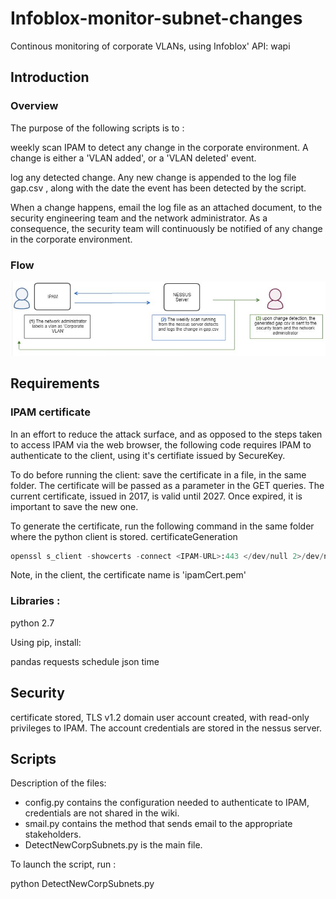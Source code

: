 # Infoblox-monitor-subnet-changes
Continous monitoring of corporate VLANs, using Infoblox' API: wapi

## Introduction
### Overview

The purpose of the following scripts is to :

weekly scan IPAM to detect any change in the corporate environment. A change is either a 'VLAN added', or a 'VLAN deleted' event.

log any detected change. Any new change is appended to the log file gap.csv , along with the date the event has been detected by the script.

When a change happens, email the log file as an attached document, to the security engineering team and the network administrator. As a consequence, the security team will continuously be notified of any change in the corporate environment.

### Flow

![GitHub Logo](/ipam-flow.JPG)

## Requirements
### IPAM certificate
In an effort to reduce the attack surface, and as opposed to the steps taken to access IPAM via the web browser, the following code requires IPAM to authenticate to the client, using it's certifiate issued by SecureKey.

To do before running the client: save the certificate in a file, in the same folder. The certificate will be passed as a parameter in the GET queries. The current certificate, issued in 2017, is valid until 2027. Once expired, it is important to save the new one.

To generate the certificate, run the following command in the same folder where the python client is stored.
certificateGeneration

```python
openssl s_client -showcerts -connect <IPAM-URL>:443 </dev/null 2>/dev/null|openssl x509 -outform PEM >mycertfile.pem
```
 

Note, in the client, the certificate name is 'ipamCert.pem'

### Libraries :
python 2.7


Using pip, install:

pandas
requests
schedule
json
time

## Security
certificate stored,
TLS v1.2
domain user account created, with read-only privileges to IPAM. The account credentials are stored in the nessus server.


## Scripts
Description of the files:

* config.py contains the configuration needed to authenticate to IPAM, credentials are not shared in the wiki.
* smail.py contains the method that sends email to the appropriate stakeholders.
* DetectNewCorpSubnets.py is the main file.

To launch the script, run :


python DetectNewCorpSubnets.py

